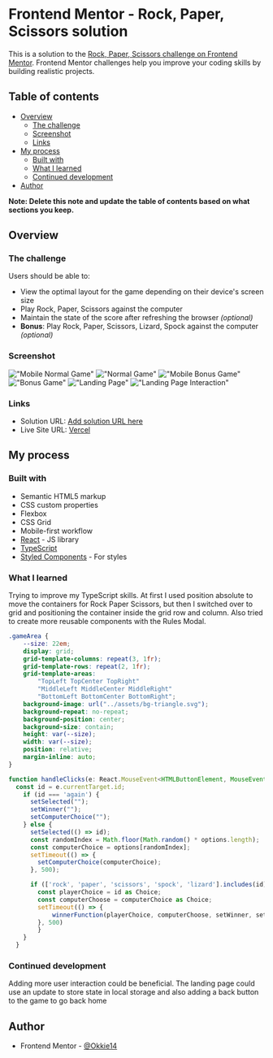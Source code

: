 # Frontend Mentor - Rock, Paper, Scissors solution

This is a solution to the [Rock, Paper, Scissors challenge on Frontend Mentor](https://www.frontendmentor.io/challenges/rock-paper-scissors-game-pTgwgvgH). Frontend Mentor challenges help you improve your coding skills by building realistic projects. 

## Table of contents

- [Overview](#overview)
  - [The challenge](#the-challenge)
  - [Screenshot](#screenshot)
  - [Links](#links)
- [My process](#my-process)
  - [Built with](#built-with)
  - [What I learned](#what-i-learned)
  - [Continued development](#continued-development)
- [Author](#author)

**Note: Delete this note and update the table of contents based on what sections you keep.**

## Overview

### The challenge

Users should be able to:

- View the optimal layout for the game depending on their device's screen size
- Play Rock, Paper, Scissors against the computer
- Maintain the state of the score after refreshing the browser _(optional)_
- **Bonus**: Play Rock, Paper, Scissors, Lizard, Spock against the computer _(optional)_

### Screenshot

!["Mobile Normal Game"](./src/assets/screenShots/normalGameMobile.JPG)
!["Normal Game"](./src/assets/screenShots/normalGame.JPG)
!["Mobile Bonus Game"](./src/assets/screenShots/bonusGameMobile.JPG)
!["Bonus Game"](./src/assets/screenShots/bonusGame.JPG)
!["Landing Page"](./src/assets/screenShots/landingPage.JPG)
!["Landing Page Interaction"](./src/assets/screenShots/landingInteractive.JPG)

### Links

- Solution URL: [Add solution URL here](https://your-solution-url.com)
- Live Site URL: [Vercel](https://your-live-site-url.com)

## My process

### Built with

- Semantic HTML5 markup
- CSS custom properties
- Flexbox
- CSS Grid
- Mobile-first workflow
- [React](https://reactjs.org/) - JS library
- [TypeScript](https://www.typescriptlang.org/)
- [Styled Components](https://styled-components.com/) - For styles

### What I learned

Trying to improve my TypeScript skills. At first I used position absolute to move the containers for Rock Paper Scissors, but then I switched over to grid and positioning the container
inside the grid row and column. Also tried to create more reusable components with the Rules Modal.

```css
.gameArea {
    --size: 22em;
    display: grid;
    grid-template-columns: repeat(3, 1fr);
    grid-template-rows: repeat(2, 1fr);
    grid-template-areas: 
        "TopLeft TopCenter TopRight" 
        "MiddleLeft MiddleCenter MiddleRight" 
        "BottomLeft BottomCenter BottomRight";
    background-image: url("../assets/bg-triangle.svg");
    background-repeat: no-repeat;
    background-position: center;
    background-size: contain;
    height: var(--size);
    width: var(--size);
    position: relative;
    margin-inline: auto;
}
```
```js
function handleClicks(e: React.MouseEvent<HTMLButtonElement, MouseEvent>) {
  const id = e.currentTarget.id;
    if (id === 'again') {
      setSelected("");
      setWinner("");
      setComputerChoice("");
    } else {
      setSelected(() => id);
      const randomIndex = Math.floor(Math.random() * options.length);
      const computerChoice = options[randomIndex];
      setTimeout(() => {
        setComputerChoice(computerChoice);
      }, 500);

      if (['rock', 'paper', 'scissors', 'spock', 'lizard'].includes(id)) {
        const playerChoice = id as Choice;
        const computerChoose = computerChoice as Choice;
        setTimeout(() => {
            winnerFunction(playerChoice, computerChoose, setWinner, setScore);
        }, 500)
        }
    }
  }
```

### Continued development

Adding more user interaction could be beneficial. The landing page could use an update to store state in local storage and also adding a back button to the game to go back home

## Author

- Frontend Mentor - [@Okkie14](https://www.frontendmentor.io/profile/Okkie14)